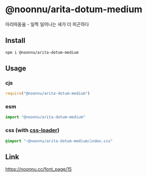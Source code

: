 # @noonnu/arita-dotum-medium
아리따돋움 - 일찍 일어나는 새가 더 피곤하다

## Install
```sh
npm i @noonnu/arita-dotum-medium
```
## Usage
### cjs
```js
require("@noonnu/arita-dotum-medium")
```
### esm
```js
import "@noonnu/arita-dotum-medium"
```
### css (with [css-loader](https://github.com/webpack-contrib/css-loader))
```css
@import "~@noonnu/arita-dotum-medium/index.css"
```

## Link
https://noonnu.cc/font_page/15